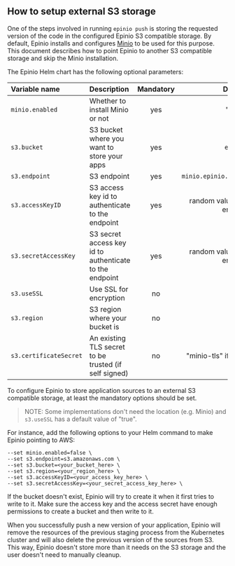 ## How to setup external S3 storage

One of the steps involved in running `epinio push` is storing the requested version of the code
in the configured Epinio S3 compatible storage. By default, Epinio installs and configures [Minio](https://github.com/minio/minio)
to be used for this purpose. This document describes how to point Epinio to another S3 compatible storage and skip the Minio installation.

The Epinio Helm chart has the following optional parameters:

|  Variable name | Description | Mandatory |Default |
|:---|:---|:---:|:---:|
| `minio.enabled`  | Whether to install Minio or not | yes | "true" |
| `s3.bucket`  | S3 bucket where you want to store your apps | yes | `epinio` |
| `s3.endpoint`  | S3 endpoint | yes | `minio.epinio.svc.cluster.local` |
| `s3.accessKeyID`  | S3 access key id to authenticate to the endpoint | yes | random value when Minio is enabled |
| `s3.secretAccessKey`  | S3 secret access key id to authenticate to the endpoint| yes | random value when Minio is enabled |
| `s3.useSSL`  | Use SSL for encryption | no | `true` |
| `s3.region`  | S3 region where your bucket is | no | "" |
| `s3.certificateSecret`  | An existing TLS secret to be trusted (if self signed) | no | "minio-tls" if Minio is enabled |

To configure Epinio to store application sources to an external S3 compatible storage, at least the mandatory options should be set.
> NOTE: Some implementations don't need the location (e.g. Minio) and `s3.useSSL` has a default value of "true".

For instance, add the following options to your Helm command to make Epinio pointing to AWS:

```
--set minio.enabled=false \
--set s3.endpoint=s3.amazonaws.com \
--set s3.bucket=<your_bucket_here> \
--set s3.region=<your_region_here> \
--set s3.accessKeyID=<your_access_key_here> \
--set s3.secretAccessKey=<your_secret_access_key_here> \
```

If the bucket doesn't exist, Epinio will try to create it when it first tries
to write to it. Make sure the access key and the access secret have enough permissions
to create a bucket and then write to it.

When you successfully push a new version of your application, Epinio will remove the resources of the previous staging process from the Kubernetes cluster and
will also delete the previous version of the sources from S3. This way, Epinio doesn't store more than it needs on the S3 storage and the user doesn't need to manually cleanup.
